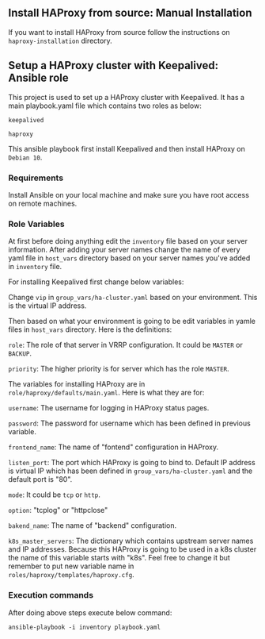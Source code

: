 ## Install HAProxy from source: Manual Installation
If you want to install HAProxy from source follow the instructions on `haproxy-installation` directory.

## Setup a HAProxy cluster with Keepalived: Ansible role
This project is used to set up a HAProxy cluster with Keepalived. It has a main playbook.yaml file which contains two roles as below:

`keepalived`

`haproxy`

This ansible playbook first install Keepalived and then install HAProxy on `Debian 10`. 

### Requirements
Install Ansible on your local machine and make sure you have root access on remote machines.

### Role Variables
At first before doing anything edit the `inventory` file based on your server information. After adding your server names change the name of every yaml file in `host_vars` directory based on your server names you've added in `inventory` file.

For installing Keepalived first change below variables:

Change `vip` in `group_vars/ha-cluster.yaml` based on your environment. This is the virtual IP address.

Then based on what your environment is going to be edit variables in yamle files in `host_vars` directory. Here is the definitions:

`role`: The role of that server in VRRP configuration. It could be `MASTER` or `BACKUP`.

`priority`: The higher priority is for server which has the role `MASTER`.

The variables for installing HAProxy are in `role/haproxy/defaults/main.yaml`. Here is what they are for:

`username`: The username for logging in HAProxy status pages.

`password`: The password for username which has been defined in previous variable.

`frontend_name`: The name of "fontend" configuration in HAProxy.

`listen_port`: The port which HAProxy is going to bind to. Default IP address is virtual IP  which has been defined in `group_vars/ha-cluster.yaml` and the default port is "80".

`mode`: It could be `tcp` or `http`.

`option`: "tcplog" or "httpclose"

`bakend_name`: The name of "backend" configuration.

`k8s_master_servers`: The dictionary which contains upstream server names and IP addresses. Because this HAProxy is going to be used in a k8s cluster the name of this variable starts with "k8s". Feel free to change it but remember to put new variable name in `roles/haproxy/templates/haproxy.cfg`. 
   
### Execution commands
After doing above steps execute below command:

`ansible-playbook -i inventory playbook.yaml`
